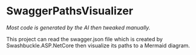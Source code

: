 # SwaggerPathsVisualizer

_Most code is generated by the AI then tweaked manually._

This project can read the swagger.json file which is created by Swashbuckle.ASP.NetCore then visualize its paths to a Mermaid diagram.
